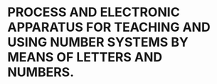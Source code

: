 # PROCESS AND ELECTRONIC APPARATUS FOR TEACHING AND USING NUMBER SYSTEMS BY MEANS OF LETTERS AND NUMBERS.